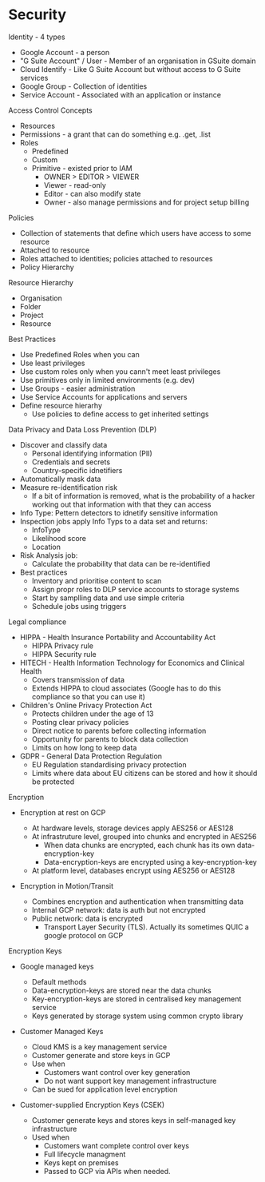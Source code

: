 # Security

Identity - 4 types

* Google Account - a person
* "G Suite Account" / User - Member of an organisation in GSuite domain
* Cloud Identify - Like G Suite Account but without access to G Suite services
* Google Group - Collection of identities
* Service Account - Associated with an application or instance


Access Control Concepts

* Resources
* Permissions - a grant that can do something e.g. .get, .list
* Roles
  * Predefined
  * Custom
  * Primitive - existed prior to IAM
    * OWNER > EDITOR > VIEWER
    * Viewer - read-only
    * Editor - can also modify state
    * Owner - also manage permissions and for project setup billing

Policies

* Collection of statements that define which users have access to some resource
* Attached to resource
* Roles attached to identities; policies attached to resources
* Policy Hierarchy


Resource Hierarchy

* Organisation
* Folder
* Project
* Resource



Best Practices

* Use Predefined Roles when you can
* Use least privileges
* Use custom roles only when you cann't meet least privileges
* Use primitives only in limited environments (e.g. dev)
* Use Groups - easier administration
* Use Service Accounts for applications and servers
* Define resource hierarhy
  * Use policies to define access to get inherited settings


Data Privacy and Data Loss Prevention (DLP)

* Discover and classify data
  * Personal identifying information (PII)
  * Credentials and secrets
  * Country-specific idnetifiers
* Automatically mask data
* Measure re-identification risk
  * If a bit of information is removed, what is the probability of a hacker working out that information with that they can access
* Info Type: Pettern detectors to idnetify sensitive information
* Inspection jobs apply Info Typs to a data set and returns:
  * InfoType
  * Likelihood score
  * Location
* Risk Analysis job:
  * Calculate the probability that data can be re-identified
* Best practices
  * Inventory and prioritise content to scan
  * Assign propr roles to DLP service accounts to storage systems
  * Start by samplling data and use simple criteria
  * Schedule jobs using triggers


Legal compliance

* HIPPA - Health Insurance Portability and Accountability Act
  * HIPPA Privacy rule
  * HIPPA Security rule
* HITECH - Health Information Technology for Economics and Clinical Health
  * Covers transmission of data
  * Extends HIPPA to cloud associates (Google has to do this compliance so that you can use it)
* Children's Online Privacy Protection Act
  * Protects children under the age of 13
  * Posting clear privacy policies
  * Direct notice to parents before collecting information
  * Opportunity for parents to block data collection
  * Limits on how long to keep data
* GDPR - General Data Protection Regulation
  * EU Regulation standardising privacy protection
  * Limits where data about EU citizens can be stored and how it should be protected


Encryption

* Encryption at rest on GCP
  * At hardware levels, storage devices apply AES256 or AES128
  * At infrastruture level, grouped into chunks and encrypted in AES256
    * When data chunks are encrypted, each chunk has its own data-encryption-key
    * Data-encryption-keys are encrypted using a key-encryption-key
  * At platform level, databases encrypt using AES256 or AES128


* Encryption in Motion/Transit
  * Combines encryption and authentication when transmitting data
  * Internal GCP network: data is auth but not encrypted
  * Public network: data is encrypted
    * Transport Layer Security (TLS). Actually its sometimes QUIC a google protocol on GCP


Encryption Keys

* Google managed keys
  * Default methods
  * Data-encryption-keys are stored near the data chunks
  * Key-encryption-keys are stored in centralised key management service
  * Keys generated by storage system using common crypto library


* Customer Managed Keys
  * Cloud KMS is a key management service
  * Customer generate and store keys in GCP
  * Use when
    * Customers want control over key generation
    * Do not want support key management infrastructure
  * Can be sued for application level encryption

* Customer-supplied Encryption Keys (CSEK)
  * Customer generate keys and stores keys in self-managed key infrastructure
  * Used when
    * Customers want complete control over keys
    * Full lifecycle managment
    * Keys kept on premises
    * Passed to GCP via APIs when needed.

